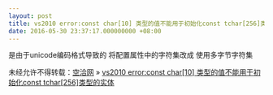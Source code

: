 ```yaml
---
layout: post
title: vs2010 error:const char[10] 类型的值不能用于初始化const tchar[256]类型的实体
date: 2016-05-30 23:37:17.000000000 +08:00
---
```


是由于unicode编码格式导致的 将配置属性中的字符集改成 使用多字节字符集

未经允许不得转载：[空洽网](http://kongqia.com) » [vs2010 error:const char[10] 类型的值不能用于初始化const tchar[256]类型的实体](http://kongqia.com/33701.html)


